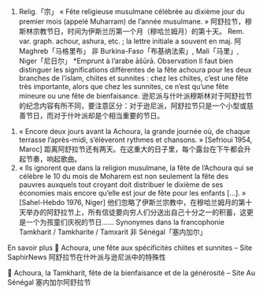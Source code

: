 1.	Relig.「宗」 « Fête religieuse musulmane célébrée au dixième jour du premier mois (appelé Muharram) de l’année musulmane. » 阿舒拉节，穆斯林宗教节日，时间为伊斯兰历第一个月（穆哈兰姆月）的第十天。 Rem. var. graph. achour, ashura, etc. ; la lettre initiale a souvent en maj.
阿 Maghreb「马格里布」
非 Burkina-Faso「布基纳法索」, Mali「马里」, Niger「尼日尔」
*Emprunt à l’arabe āšūrā.
Observation
Il faut bien distinguer les significations différentes de la fête achoura pour les deux branches de l’islam, chiites et sunnites : chez les chiites, c’est une fête très importante, alors que chez les sunnites, ce n’est qu’une fête mineure ou une fête de bienfaisance.
逊尼派与什叶派穆斯林对于阿舒拉节的纪念内容有所不同，要注意区分：对于逊尼派，阿舒拉节只是一个小型或慈善节日，而对于什叶派却是个相当重要的节日。
1)	« Encore deux jours avant la Achoura, la grande journée où, de chaque terrasse l’après-midi, s’élèveront rythmes et chansons. » [Sefrioui 1954, Maroc] 距离阿舒拉节还有两天。在这重大的日子里，每个露台在下午都会升起节奏，响起歌曲。
2)	« Ils ignorent que dans la religion musulmane, la fête de l’Achoura qui se célèbre le 10 du mois de Moharem est non seulement la fête des pauvres auxquels tout croyant doit distribuer le dixième de ses économies mais encore qu’elle est jour de fête pour les enfants […]. » [Sahel-Hebdo 1976, Niger]  他们忽略了伊斯兰宗教中，在穆哈兰姆月的第十天举办的阿舒拉节上，所有信徒要向穷人们分送出自己十分之一的积蓄，这更是一个为孩童们庆祝的节日……
Synonymes dans la francophonie
Tamkharit / Tamkharite / Tamxarit	非 Sénégal「塞内加尔」

En savoir plus
	Achoura, une fête aux spécificités chiites et sunnites – Site SaphirNews 阿舒拉节在什叶派与逊尼派中的特殊性

	Achoura, la Tamkharit, fête de la bienfaisance et de la générosité – Site Au Sénégal 塞内加尔阿舒拉节

